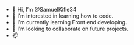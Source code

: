 - 👋 Hi, I’m @SamuelKifle34
- 👀 I’m interested in learning how to code.
- 🌱 I’m currently learning Front end developing.
- 💞️ I’m looking to collaborate on future projects.
- 📫 

<!---
SamuelKifle34/SamuelKifle34 is a ✨ special ✨ repository because its `README.md` (this file) appears on your GitHub profile.
You can click the Preview link to take a look at your changes.
--->
